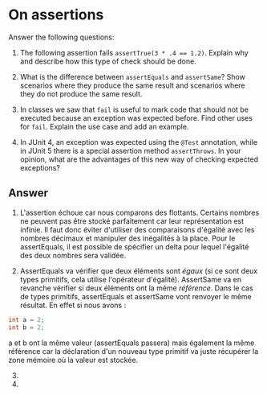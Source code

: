 # On assertions

Answer the following questions:

1. The following assertion fails `assertTrue(3 * .4 == 1.2)`. Explain why and describe how this type of check should be done.

2. What is the difference between `assertEquals` and `assertSame`? Show scenarios where they produce the same result and scenarios where they do not produce the same result.

3. In classes we saw that `fail` is useful to mark code that should not be executed because an exception was expected before. Find other uses for `fail`. Explain the use case and add an example.

4. In JUnit 4, an exception was expected using the `@Test` annotation, while in JUnit 5 there is a special assertion method `assertThrows`. In your opinion, what are the advantages of this new way of checking expected exceptions?

## Answer

1. L'assertion échoue car nous comparons des flottants. Certains nombres ne peuvent pas être stocké parfaitement car leur représentation est infinie. Il faut donc éviter d'utiliser des comparaisons d'égalité avec les nombres décimaux et manipuler des inégalités à la place. Pour le assertEquals, il est possible de spécifier un delta pour lequel l'égalité des deux nombres sera validée. 

2. AssertEquals va vérifier que deux éléments sont *égaux* (si ce sont deux types primitifs, cela utilise l'opérateur d'égalité). AssertSame va en revanche vérifier si deux éléments ont la même *référence*. Dans le cas de types primitifs, assertEquals et assertSame vont renvoyer le même résultat. En effet si nous avons :
```java
int a = 2;
int b = 2;
```
a et b ont la même valeur (assertEquals passera) mais également la même référence car la déclaration d'un nouveau type primitif va juste récupérer la zone mémoire où la valeur est stockée.  

3. 

4.

